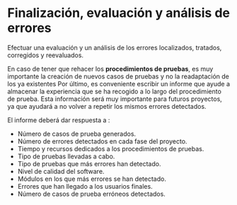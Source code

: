 # Finalización, evaluación y análisis de errores
Efectuar una evaluación y un análisis de los errores localizados, tratados, corregidos y reevaluados.

En caso de tener que rehacer los **procedimientos de pruebas**, es muy importante la creación de nuevos casos de pruebas y no la readaptación de los ya existentes Por último, es conveniente escribir un informe que ayude a almacenar la experiencia que se ha recogido a lo largo del procedimiento de prueba. Esta información será muy importante para futuros proyectos, ya que ayudará a no volver a repetir los mismos errores detectados.

El informe deberá dar respuesta a :
- Número de casos de prueba generados.
- Número de errores detectados en cada fase del proyecto.
- Tiempo y recursos dedicados a los procedimientos de pruebas.
- Tipo de pruebas llevadas a cabo.
- Tipo de pruebas que más errores han detectado.
- Nivel de calidad del software.
- Módulos en los que más errores se han detectado.
- Errores que han llegado a los usuarios finales.
- Número de casos de prueba erróneos detectados.